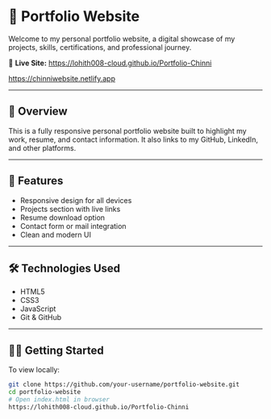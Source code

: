 # 🚀 Portfolio Website

Welcome to my personal portfolio website, a digital showcase of my projects, skills, certifications, and professional journey.

🔗 **Live Site:** 
https://lohith008-cloud.github.io/Portfolio-Chinni

https://chinniwebsite.netlify.app



---

## 🧾 Overview

This is a fully responsive personal portfolio website built to highlight my work, resume, and contact information. It also links to my GitHub, LinkedIn, and other platforms.

---

## 🌟 Features

- Responsive design for all devices
- Projects section with live links
- Resume download option
- Contact form or mail integration
- Clean and modern UI

---

## 🛠️ Technologies Used

- HTML5
- CSS3
- JavaScript
- Git & GitHub

---

## 🧑‍💻 Getting Started

To view locally:

```bash
git clone https://github.com/your-username/portfolio-website.git
cd portfolio-website
# Open index.html in browser
https://lohith008-cloud.github.io/Portfolio-Chinni

